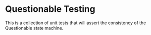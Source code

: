 # Questionable Testing

This is a collection of unit tests that will assert the consistency of the Questionable state machine.